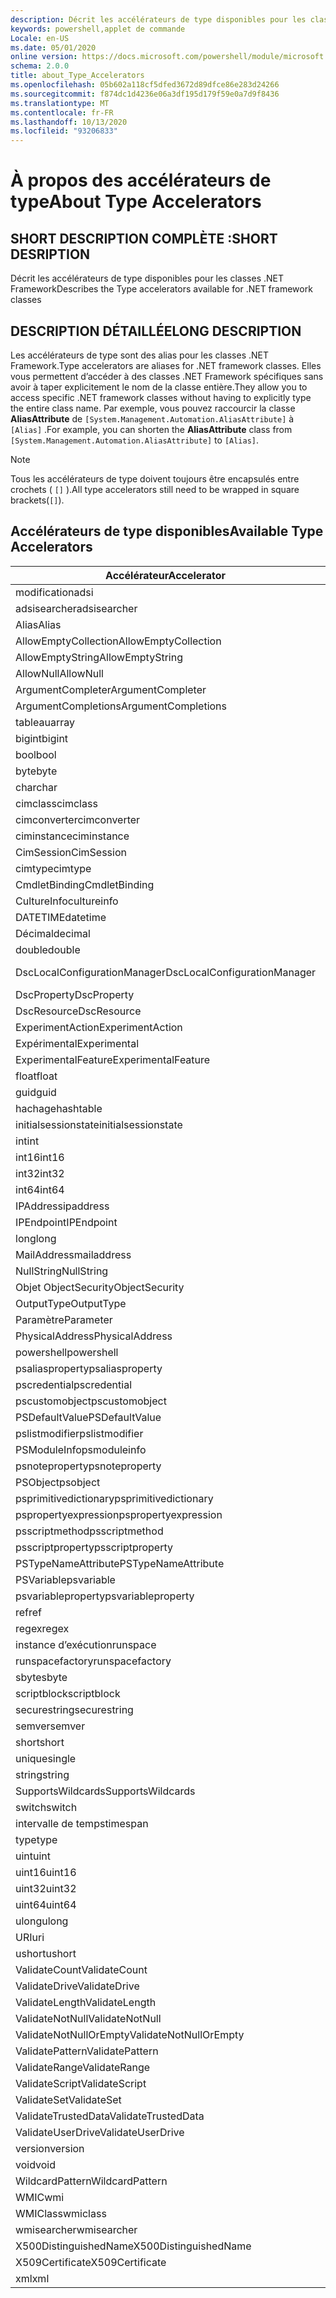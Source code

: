 ```yaml
---
description: Décrit les accélérateurs de type disponibles pour les classes .NET Framework
keywords: powershell,applet de commande
Locale: en-US
ms.date: 05/01/2020
online version: https://docs.microsoft.com/powershell/module/microsoft.powershell.core/about/about_type_accelerators?view=powershell-6.0&WT.mc_id=ps-gethelp
schema: 2.0.0
title: about_Type_Accelerators
ms.openlocfilehash: 05b602a118cf5dfed3672d89dfce86e283d24266
ms.sourcegitcommit: f874dc1d4236e06a3df195d179f59e0a7d9f8436
ms.translationtype: MT
ms.contentlocale: fr-FR
ms.lasthandoff: 10/13/2020
ms.locfileid: "93206833"
---
```

# <a name="about-type-accelerators"></a><span data-ttu-id="887da-104">À propos des accélérateurs de type</span><span class="sxs-lookup"><span data-stu-id="887da-104">About Type Accelerators</span></span>

## <a name="short-desription"></a><span data-ttu-id="887da-105">SHORT DESCRIPTION COMPLÈTE :</span><span class="sxs-lookup"><span data-stu-id="887da-105">SHORT DESRIPTION</span></span>
<span data-ttu-id="887da-106">Décrit les accélérateurs de type disponibles pour les classes .NET Framework</span><span class="sxs-lookup"><span data-stu-id="887da-106">Describes the Type accelerators available for .NET framework classes</span></span>

## <a name="long-description"></a><span data-ttu-id="887da-107">DESCRIPTION DÉTAILLÉE</span><span class="sxs-lookup"><span data-stu-id="887da-107">LONG DESCRIPTION</span></span>

<span data-ttu-id="887da-108">Les accélérateurs de type sont des alias pour les classes .NET Framework.</span><span class="sxs-lookup"><span data-stu-id="887da-108">Type accelerators are aliases for .NET framework classes.</span></span> <span data-ttu-id="887da-109">Elles vous permettent d’accéder à des classes .NET Framework spécifiques sans avoir à taper explicitement le nom de la classe entière.</span><span class="sxs-lookup"><span data-stu-id="887da-109">They allow you to access specific .NET framework classes without having to explicitly type the entire class name.</span></span> <span data-ttu-id="887da-110">Par exemple, vous pouvez raccourcir la classe **AliasAttribute** de `[System.Management.Automation.AliasAttribute]` à `[Alias]` .</span><span class="sxs-lookup"><span data-stu-id="887da-110">For example, you can shorten the **AliasAttribute** class from `[System.Management.Automation.AliasAttribute]` to `[Alias]`.</span></span>

> [!NOTE]
> <span data-ttu-id="887da-111">Tous les accélérateurs de type doivent toujours être encapsulés entre crochets ( `[]` ).</span><span class="sxs-lookup"><span data-stu-id="887da-111">All type accelerators still need to be wrapped in square brackets(`[]`).</span></span>

## <a name="available-type-accelerators"></a><span data-ttu-id="887da-112">Accélérateurs de type disponibles</span><span class="sxs-lookup"><span data-stu-id="887da-112">Available Type Accelerators</span></span>

|        <span data-ttu-id="887da-113">Accélérateur</span><span class="sxs-lookup"><span data-stu-id="887da-113">Accelerator</span></span>          |                           <span data-ttu-id="887da-114">Nom complet de la classe</span><span class="sxs-lookup"><span data-stu-id="887da-114">Full Class Name</span></span>                           |
|---------------------------- | ------------------------------------------------------------------- |
|<span data-ttu-id="887da-115">modification</span><span class="sxs-lookup"><span data-stu-id="887da-115">adsi</span></span>                         | <span data-ttu-id="887da-116">System. DirectoryServices. DirectoryEntry</span><span class="sxs-lookup"><span data-stu-id="887da-116">System.DirectoryServices.DirectoryEntry</span></span>                             |
|<span data-ttu-id="887da-117">adsisearcher</span><span class="sxs-lookup"><span data-stu-id="887da-117">adsisearcher</span></span>                 | <span data-ttu-id="887da-118">System. DirectoryServices. DirectorySearcher</span><span class="sxs-lookup"><span data-stu-id="887da-118">System.DirectoryServices.DirectorySearcher</span></span>                          |
|<span data-ttu-id="887da-119">Alias</span><span class="sxs-lookup"><span data-stu-id="887da-119">Alias</span></span>                        | <span data-ttu-id="887da-120">System. Management. Automation. AliasAttribute</span><span class="sxs-lookup"><span data-stu-id="887da-120">System.Management.Automation.AliasAttribute</span></span>                         |
|<span data-ttu-id="887da-121">AllowEmptyCollection</span><span class="sxs-lookup"><span data-stu-id="887da-121">AllowEmptyCollection</span></span>         | <span data-ttu-id="887da-122">System. Management. Automation. AllowEmptyCollectionAttribute</span><span class="sxs-lookup"><span data-stu-id="887da-122">System.Management.Automation.AllowEmptyCollectionAttribute</span></span>          |
|<span data-ttu-id="887da-123">AllowEmptyString</span><span class="sxs-lookup"><span data-stu-id="887da-123">AllowEmptyString</span></span>             | <span data-ttu-id="887da-124">System. Management. Automation. AllowEmptyStringAttribute</span><span class="sxs-lookup"><span data-stu-id="887da-124">System.Management.Automation.AllowEmptyStringAttribute</span></span>              |
|<span data-ttu-id="887da-125">AllowNull</span><span class="sxs-lookup"><span data-stu-id="887da-125">AllowNull</span></span>                    | <span data-ttu-id="887da-126">System. Management. Automation. AllowNullAttribute</span><span class="sxs-lookup"><span data-stu-id="887da-126">System.Management.Automation.AllowNullAttribute</span></span>                     |
|<span data-ttu-id="887da-127">ArgumentCompleter</span><span class="sxs-lookup"><span data-stu-id="887da-127">ArgumentCompleter</span></span>            | <span data-ttu-id="887da-128">System. Management. Automation. ArgumentCompleterAttribute</span><span class="sxs-lookup"><span data-stu-id="887da-128">System.Management.Automation.ArgumentCompleterAttribute</span></span>             |
|<span data-ttu-id="887da-129">ArgumentCompletions</span><span class="sxs-lookup"><span data-stu-id="887da-129">ArgumentCompletions</span></span>          | <span data-ttu-id="887da-130">System. Management. Automation. ArgumentCompletionsAttribute</span><span class="sxs-lookup"><span data-stu-id="887da-130">System.Management.Automation.ArgumentCompletionsAttribute</span></span>           |
|<span data-ttu-id="887da-131">tableau</span><span class="sxs-lookup"><span data-stu-id="887da-131">array</span></span>                        | <span data-ttu-id="887da-132">System.Array</span><span class="sxs-lookup"><span data-stu-id="887da-132">System.Array</span></span>                                                        |
|<span data-ttu-id="887da-133">bigint</span><span class="sxs-lookup"><span data-stu-id="887da-133">bigint</span></span>                       | <span data-ttu-id="887da-134">System. Numerics. BigInteger</span><span class="sxs-lookup"><span data-stu-id="887da-134">System.Numerics.BigInteger</span></span>                                          |
|<span data-ttu-id="887da-135">bool</span><span class="sxs-lookup"><span data-stu-id="887da-135">bool</span></span>                         | <span data-ttu-id="887da-136">System.Boolean</span><span class="sxs-lookup"><span data-stu-id="887da-136">System.Boolean</span></span>                                                      |
|<span data-ttu-id="887da-137">byte</span><span class="sxs-lookup"><span data-stu-id="887da-137">byte</span></span>                         | <span data-ttu-id="887da-138">System.Byte</span><span class="sxs-lookup"><span data-stu-id="887da-138">System.Byte</span></span>                                                         |
|<span data-ttu-id="887da-139">char</span><span class="sxs-lookup"><span data-stu-id="887da-139">char</span></span>                         | <span data-ttu-id="887da-140">System.Char</span><span class="sxs-lookup"><span data-stu-id="887da-140">System.Char</span></span>                                                         |
|<span data-ttu-id="887da-141">cimclass</span><span class="sxs-lookup"><span data-stu-id="887da-141">cimclass</span></span>                     | <span data-ttu-id="887da-142">Microsoft. Management. infrastructure. CimClass</span><span class="sxs-lookup"><span data-stu-id="887da-142">Microsoft.Management.Infrastructure.CimClass</span></span>                        |
|<span data-ttu-id="887da-143">cimconverter</span><span class="sxs-lookup"><span data-stu-id="887da-143">cimconverter</span></span>                 | <span data-ttu-id="887da-144">Microsoft. Management. infrastructure. CimConverter</span><span class="sxs-lookup"><span data-stu-id="887da-144">Microsoft.Management.Infrastructure.CimConverter</span></span>                    |
|<span data-ttu-id="887da-145">ciminstance</span><span class="sxs-lookup"><span data-stu-id="887da-145">ciminstance</span></span>                  | <span data-ttu-id="887da-146">Microsoft.Management.Infrastructure.CimInstance</span><span class="sxs-lookup"><span data-stu-id="887da-146">Microsoft.Management.Infrastructure.CimInstance</span></span>                     |
|<span data-ttu-id="887da-147">CimSession</span><span class="sxs-lookup"><span data-stu-id="887da-147">CimSession</span></span>                   | <span data-ttu-id="887da-148">Microsoft.Management.Infrastructure.CimSession</span><span class="sxs-lookup"><span data-stu-id="887da-148">Microsoft.Management.Infrastructure.CimSession</span></span>                      |
|<span data-ttu-id="887da-149">cimtype</span><span class="sxs-lookup"><span data-stu-id="887da-149">cimtype</span></span>                      | <span data-ttu-id="887da-150">Microsoft. Management. infrastructure. CimType</span><span class="sxs-lookup"><span data-stu-id="887da-150">Microsoft.Management.Infrastructure.CimType</span></span>                         |
|<span data-ttu-id="887da-151">CmdletBinding</span><span class="sxs-lookup"><span data-stu-id="887da-151">CmdletBinding</span></span>                | <span data-ttu-id="887da-152">System. Management. Automation. CmdletBindingAttribute</span><span class="sxs-lookup"><span data-stu-id="887da-152">System.Management.Automation.CmdletBindingAttribute</span></span>                 |
|<span data-ttu-id="887da-153">CultureInfo</span><span class="sxs-lookup"><span data-stu-id="887da-153">cultureinfo</span></span>                  | <span data-ttu-id="887da-154">System. Globalization. CultureInfo</span><span class="sxs-lookup"><span data-stu-id="887da-154">System.Globalization.CultureInfo</span></span>                                    |
|<span data-ttu-id="887da-155">DATETIME</span><span class="sxs-lookup"><span data-stu-id="887da-155">datetime</span></span>                     | <span data-ttu-id="887da-156">System.DateTime</span><span class="sxs-lookup"><span data-stu-id="887da-156">System.DateTime</span></span>                                                     |
|<span data-ttu-id="887da-157">Décimal</span><span class="sxs-lookup"><span data-stu-id="887da-157">decimal</span></span>                      | <span data-ttu-id="887da-158">System.Decimal</span><span class="sxs-lookup"><span data-stu-id="887da-158">System.Decimal</span></span>                                                      |
|<span data-ttu-id="887da-159">double</span><span class="sxs-lookup"><span data-stu-id="887da-159">double</span></span>                       | <span data-ttu-id="887da-160">System.Double</span><span class="sxs-lookup"><span data-stu-id="887da-160">System.Double</span></span>                                                       |
|<span data-ttu-id="887da-161">DscLocalConfigurationManager</span><span class="sxs-lookup"><span data-stu-id="887da-161">DscLocalConfigurationManager</span></span> | <span data-ttu-id="887da-162">System. Management. Automation. DscLocalConfigurationManagerAttribute</span><span class="sxs-lookup"><span data-stu-id="887da-162">System.Management.Automation.DscLocalConfigurationManagerAttribute</span></span>  |
|<span data-ttu-id="887da-163">DscProperty</span><span class="sxs-lookup"><span data-stu-id="887da-163">DscProperty</span></span>                  | <span data-ttu-id="887da-164">System. Management. Automation. DscPropertyAttribute</span><span class="sxs-lookup"><span data-stu-id="887da-164">System.Management.Automation.DscPropertyAttribute</span></span>                   |
|<span data-ttu-id="887da-165">DscResource</span><span class="sxs-lookup"><span data-stu-id="887da-165">DscResource</span></span>                  | <span data-ttu-id="887da-166">System. Management. Automation. DscResourceAttribute</span><span class="sxs-lookup"><span data-stu-id="887da-166">System.Management.Automation.DscResourceAttribute</span></span>                   |
|<span data-ttu-id="887da-167">ExperimentAction</span><span class="sxs-lookup"><span data-stu-id="887da-167">ExperimentAction</span></span>             | <span data-ttu-id="887da-168">System. Management. Automation. ExperimentAction</span><span class="sxs-lookup"><span data-stu-id="887da-168">System.Management.Automation.ExperimentAction</span></span>                       |
|<span data-ttu-id="887da-169">Expérimental</span><span class="sxs-lookup"><span data-stu-id="887da-169">Experimental</span></span>                 | <span data-ttu-id="887da-170">System. Management. Automation. ExperimentalAttribute</span><span class="sxs-lookup"><span data-stu-id="887da-170">System.Management.Automation.ExperimentalAttribute</span></span>                  |
|<span data-ttu-id="887da-171">ExperimentalFeature</span><span class="sxs-lookup"><span data-stu-id="887da-171">ExperimentalFeature</span></span>          | <span data-ttu-id="887da-172">System. Management. Automation. ExperimentalFeature</span><span class="sxs-lookup"><span data-stu-id="887da-172">System.Management.Automation.ExperimentalFeature</span></span>                    |
|<span data-ttu-id="887da-173">float</span><span class="sxs-lookup"><span data-stu-id="887da-173">float</span></span>                        | <span data-ttu-id="887da-174">System.Single</span><span class="sxs-lookup"><span data-stu-id="887da-174">System.Single</span></span>                                                       |
|<span data-ttu-id="887da-175">guid</span><span class="sxs-lookup"><span data-stu-id="887da-175">guid</span></span>                         | <span data-ttu-id="887da-176">System.Guid</span><span class="sxs-lookup"><span data-stu-id="887da-176">System.Guid</span></span>                                                         |
|<span data-ttu-id="887da-177">hachage</span><span class="sxs-lookup"><span data-stu-id="887da-177">hashtable</span></span>                    | <span data-ttu-id="887da-178">System.Collections.Hashtable</span><span class="sxs-lookup"><span data-stu-id="887da-178">System.Collections.Hashtable</span></span>                                        |
|<span data-ttu-id="887da-179">initialsessionstate</span><span class="sxs-lookup"><span data-stu-id="887da-179">initialsessionstate</span></span>          | <span data-ttu-id="887da-180">System.Management.Automation.Runspaces.InitialSessionState</span><span class="sxs-lookup"><span data-stu-id="887da-180">System.Management.Automation.Runspaces.InitialSessionState</span></span>          |
|<span data-ttu-id="887da-181">int</span><span class="sxs-lookup"><span data-stu-id="887da-181">int</span></span>                          | <span data-ttu-id="887da-182">System.Int32</span><span class="sxs-lookup"><span data-stu-id="887da-182">System.Int32</span></span>                                                        |
|<span data-ttu-id="887da-183">int16</span><span class="sxs-lookup"><span data-stu-id="887da-183">int16</span></span>                        | <span data-ttu-id="887da-184">System.Int16</span><span class="sxs-lookup"><span data-stu-id="887da-184">System.Int16</span></span>                                                        |
|<span data-ttu-id="887da-185">int32</span><span class="sxs-lookup"><span data-stu-id="887da-185">int32</span></span>                        | <span data-ttu-id="887da-186">System.Int32</span><span class="sxs-lookup"><span data-stu-id="887da-186">System.Int32</span></span>                                                        |
|<span data-ttu-id="887da-187">int64</span><span class="sxs-lookup"><span data-stu-id="887da-187">int64</span></span>                        | <span data-ttu-id="887da-188">System.Int64</span><span class="sxs-lookup"><span data-stu-id="887da-188">System.Int64</span></span>                                                        |
|<span data-ttu-id="887da-189">IPAddress</span><span class="sxs-lookup"><span data-stu-id="887da-189">ipaddress</span></span>                    | <span data-ttu-id="887da-190">System .net. IPAddress</span><span class="sxs-lookup"><span data-stu-id="887da-190">System.Net.IPAddress</span></span>                                                |
|<span data-ttu-id="887da-191">IPEndpoint</span><span class="sxs-lookup"><span data-stu-id="887da-191">IPEndpoint</span></span>                   | <span data-ttu-id="887da-192">System .net. IPEndPoint</span><span class="sxs-lookup"><span data-stu-id="887da-192">System.Net.IPEndPoint</span></span>                                               |
|<span data-ttu-id="887da-193">long</span><span class="sxs-lookup"><span data-stu-id="887da-193">long</span></span>                         | <span data-ttu-id="887da-194">System.Int64</span><span class="sxs-lookup"><span data-stu-id="887da-194">System.Int64</span></span>                                                        |
|<span data-ttu-id="887da-195">MailAddress</span><span class="sxs-lookup"><span data-stu-id="887da-195">mailaddress</span></span>                  | <span data-ttu-id="887da-196">System .net. mail. MailAddress</span><span class="sxs-lookup"><span data-stu-id="887da-196">System.Net.Mail.MailAddress</span></span>                                         |
|<span data-ttu-id="887da-197">NullString</span><span class="sxs-lookup"><span data-stu-id="887da-197">NullString</span></span>                   | <span data-ttu-id="887da-198">System. Management. Automation. Language. NullString</span><span class="sxs-lookup"><span data-stu-id="887da-198">System.Management.Automation.Language.NullString</span></span>                    |
|<span data-ttu-id="887da-199">Objet ObjectSecurity</span><span class="sxs-lookup"><span data-stu-id="887da-199">ObjectSecurity</span></span>               | <span data-ttu-id="887da-200">System. Security. AccessControl. objet ObjectSecurity</span><span class="sxs-lookup"><span data-stu-id="887da-200">System.Security.AccessControl.ObjectSecurity</span></span>                        |
|<span data-ttu-id="887da-201">OutputType</span><span class="sxs-lookup"><span data-stu-id="887da-201">OutputType</span></span>                   | <span data-ttu-id="887da-202">System. Management. Automation. OutputTypeAttribute</span><span class="sxs-lookup"><span data-stu-id="887da-202">System.Management.Automation.OutputTypeAttribute</span></span>                    |
|<span data-ttu-id="887da-203">Paramètre</span><span class="sxs-lookup"><span data-stu-id="887da-203">Parameter</span></span>                    | <span data-ttu-id="887da-204">System. Management. Automation. ParameterAttribute</span><span class="sxs-lookup"><span data-stu-id="887da-204">System.Management.Automation.ParameterAttribute</span></span>                     |
|<span data-ttu-id="887da-205">PhysicalAddress</span><span class="sxs-lookup"><span data-stu-id="887da-205">PhysicalAddress</span></span>              | <span data-ttu-id="887da-206">System .net. NetworkInformation. PhysicalAddress</span><span class="sxs-lookup"><span data-stu-id="887da-206">System.Net.NetworkInformation.PhysicalAddress</span></span>                       |
|<span data-ttu-id="887da-207">powershell</span><span class="sxs-lookup"><span data-stu-id="887da-207">powershell</span></span>                   | <span data-ttu-id="887da-208">System. Management. Automation. PowerShell</span><span class="sxs-lookup"><span data-stu-id="887da-208">System.Management.Automation.PowerShell</span></span>                             |
|<span data-ttu-id="887da-209">psaliasproperty</span><span class="sxs-lookup"><span data-stu-id="887da-209">psaliasproperty</span></span>              | <span data-ttu-id="887da-210">System. Management. Automation. PSAliasProperty</span><span class="sxs-lookup"><span data-stu-id="887da-210">System.Management.Automation.PSAliasProperty</span></span>                        |
|<span data-ttu-id="887da-211">pscredential</span><span class="sxs-lookup"><span data-stu-id="887da-211">pscredential</span></span>                 | <span data-ttu-id="887da-212">System. Management. Automation. PSCredential</span><span class="sxs-lookup"><span data-stu-id="887da-212">System.Management.Automation.PSCredential</span></span>                           |
|<span data-ttu-id="887da-213">pscustomobject</span><span class="sxs-lookup"><span data-stu-id="887da-213">pscustomobject</span></span>               | <span data-ttu-id="887da-214">System. Management. Automation. PSObject</span><span class="sxs-lookup"><span data-stu-id="887da-214">System.Management.Automation.PSObject</span></span>                               |
|<span data-ttu-id="887da-215">PSDefaultValue</span><span class="sxs-lookup"><span data-stu-id="887da-215">PSDefaultValue</span></span>               | <span data-ttu-id="887da-216">System.Management.Automation.PSDefaultValueAttribute</span><span class="sxs-lookup"><span data-stu-id="887da-216">System.Management.Automation.PSDefaultValueAttribute</span></span>                |
|<span data-ttu-id="887da-217">pslistmodifier</span><span class="sxs-lookup"><span data-stu-id="887da-217">pslistmodifier</span></span>               | <span data-ttu-id="887da-218">System. Management. Automation. PSListModifier</span><span class="sxs-lookup"><span data-stu-id="887da-218">System.Management.Automation.PSListModifier</span></span>                         |
|<span data-ttu-id="887da-219">PSModuleInfo</span><span class="sxs-lookup"><span data-stu-id="887da-219">psmoduleinfo</span></span>                 | <span data-ttu-id="887da-220">System. Management. Automation. PSModuleInfo</span><span class="sxs-lookup"><span data-stu-id="887da-220">System.Management.Automation.PSModuleInfo</span></span>                           |
|<span data-ttu-id="887da-221">psnoteproperty</span><span class="sxs-lookup"><span data-stu-id="887da-221">psnoteproperty</span></span>               | <span data-ttu-id="887da-222">System. Management. Automation. PSNoteProperty</span><span class="sxs-lookup"><span data-stu-id="887da-222">System.Management.Automation.PSNoteProperty</span></span>                         |
|<span data-ttu-id="887da-223">PSObject</span><span class="sxs-lookup"><span data-stu-id="887da-223">psobject</span></span>                     | <span data-ttu-id="887da-224">System. Management. Automation. PSObject</span><span class="sxs-lookup"><span data-stu-id="887da-224">System.Management.Automation.PSObject</span></span>                               |
|<span data-ttu-id="887da-225">psprimitivedictionary</span><span class="sxs-lookup"><span data-stu-id="887da-225">psprimitivedictionary</span></span>        | <span data-ttu-id="887da-226">System. Management. Automation. PSPrimitiveDictionary</span><span class="sxs-lookup"><span data-stu-id="887da-226">System.Management.Automation.PSPrimitiveDictionary</span></span>                  |
|<span data-ttu-id="887da-227">pspropertyexpression</span><span class="sxs-lookup"><span data-stu-id="887da-227">pspropertyexpression</span></span>         | <span data-ttu-id="887da-228">Microsoft. PowerShell. Commands. PSPropertyExpression</span><span class="sxs-lookup"><span data-stu-id="887da-228">Microsoft.PowerShell.Commands.PSPropertyExpression</span></span>                  |
|<span data-ttu-id="887da-229">psscriptmethod</span><span class="sxs-lookup"><span data-stu-id="887da-229">psscriptmethod</span></span>               | <span data-ttu-id="887da-230">System. Management. Automation. PSScriptMethod</span><span class="sxs-lookup"><span data-stu-id="887da-230">System.Management.Automation.PSScriptMethod</span></span>                         |
|<span data-ttu-id="887da-231">psscriptproperty</span><span class="sxs-lookup"><span data-stu-id="887da-231">psscriptproperty</span></span>             | <span data-ttu-id="887da-232">System. Management. Automation. PSScriptProperty</span><span class="sxs-lookup"><span data-stu-id="887da-232">System.Management.Automation.PSScriptProperty</span></span>                       |
|<span data-ttu-id="887da-233">PSTypeNameAttribute</span><span class="sxs-lookup"><span data-stu-id="887da-233">PSTypeNameAttribute</span></span>          | <span data-ttu-id="887da-234">System. Management. Automation. PSTypeNameAttribute</span><span class="sxs-lookup"><span data-stu-id="887da-234">System.Management.Automation.PSTypeNameAttribute</span></span>                    |
|<span data-ttu-id="887da-235">PSVariable</span><span class="sxs-lookup"><span data-stu-id="887da-235">psvariable</span></span>                   | <span data-ttu-id="887da-236">System. Management. Automation. PSVariable</span><span class="sxs-lookup"><span data-stu-id="887da-236">System.Management.Automation.PSVariable</span></span>                             |
|<span data-ttu-id="887da-237">psvariableproperty</span><span class="sxs-lookup"><span data-stu-id="887da-237">psvariableproperty</span></span>           | <span data-ttu-id="887da-238">System. Management. Automation. PSVariableProperty</span><span class="sxs-lookup"><span data-stu-id="887da-238">System.Management.Automation.PSVariableProperty</span></span>                     |
|<span data-ttu-id="887da-239">ref</span><span class="sxs-lookup"><span data-stu-id="887da-239">ref</span></span>                          | <span data-ttu-id="887da-240">System. Management. Automation. PSReference</span><span class="sxs-lookup"><span data-stu-id="887da-240">System.Management.Automation.PSReference</span></span>                            |
|<span data-ttu-id="887da-241">regex</span><span class="sxs-lookup"><span data-stu-id="887da-241">regex</span></span>                        | <span data-ttu-id="887da-242">System.Text.RegularExpressions.Regex</span><span class="sxs-lookup"><span data-stu-id="887da-242">System.Text.RegularExpressions.Regex</span></span>                                |
|<span data-ttu-id="887da-243">instance d’exécution</span><span class="sxs-lookup"><span data-stu-id="887da-243">runspace</span></span>                     | <span data-ttu-id="887da-244">System. Management. Automation. instances d’exécution. Runspace</span><span class="sxs-lookup"><span data-stu-id="887da-244">System.Management.Automation.Runspaces.Runspace</span></span>                     |
|<span data-ttu-id="887da-245">runspacefactory</span><span class="sxs-lookup"><span data-stu-id="887da-245">runspacefactory</span></span>              | <span data-ttu-id="887da-246">System. Management. Automation. instances d’exécution. RunspaceFactory</span><span class="sxs-lookup"><span data-stu-id="887da-246">System.Management.Automation.Runspaces.RunspaceFactory</span></span>              |
|<span data-ttu-id="887da-247">sbyte</span><span class="sxs-lookup"><span data-stu-id="887da-247">sbyte</span></span>                        | <span data-ttu-id="887da-248">System.SByte</span><span class="sxs-lookup"><span data-stu-id="887da-248">System.SByte</span></span>                                                        |
|<span data-ttu-id="887da-249">scriptblock</span><span class="sxs-lookup"><span data-stu-id="887da-249">scriptblock</span></span>                  | <span data-ttu-id="887da-250">System. Management. Automation. ScriptBlock</span><span class="sxs-lookup"><span data-stu-id="887da-250">System.Management.Automation.ScriptBlock</span></span>                            |
|<span data-ttu-id="887da-251">securestring</span><span class="sxs-lookup"><span data-stu-id="887da-251">securestring</span></span>                 | <span data-ttu-id="887da-252">System.Security.SecureString</span><span class="sxs-lookup"><span data-stu-id="887da-252">System.Security.SecureString</span></span>                                        |
|<span data-ttu-id="887da-253">semver</span><span class="sxs-lookup"><span data-stu-id="887da-253">semver</span></span>                       | <span data-ttu-id="887da-254">System. Management. Automation. SemanticVersion</span><span class="sxs-lookup"><span data-stu-id="887da-254">System.Management.Automation.SemanticVersion</span></span>                        |
|<span data-ttu-id="887da-255">short</span><span class="sxs-lookup"><span data-stu-id="887da-255">short</span></span>                        | <span data-ttu-id="887da-256">System.Int16</span><span class="sxs-lookup"><span data-stu-id="887da-256">System.Int16</span></span>                                                        |
|<span data-ttu-id="887da-257">unique</span><span class="sxs-lookup"><span data-stu-id="887da-257">single</span></span>                       | <span data-ttu-id="887da-258">System.Single</span><span class="sxs-lookup"><span data-stu-id="887da-258">System.Single</span></span>                                                       |
|<span data-ttu-id="887da-259">string</span><span class="sxs-lookup"><span data-stu-id="887da-259">string</span></span>                       | <span data-ttu-id="887da-260">System.String</span><span class="sxs-lookup"><span data-stu-id="887da-260">System.String</span></span>                                                       |
|<span data-ttu-id="887da-261">SupportsWildcards</span><span class="sxs-lookup"><span data-stu-id="887da-261">SupportsWildcards</span></span>            | <span data-ttu-id="887da-262">System. Management. Automation. SupportsWildcardsAttribute</span><span class="sxs-lookup"><span data-stu-id="887da-262">System.Management.Automation.SupportsWildcardsAttribute</span></span>             |
|<span data-ttu-id="887da-263">switch</span><span class="sxs-lookup"><span data-stu-id="887da-263">switch</span></span>                       | <span data-ttu-id="887da-264">System.Management.Automation.SwitchParameter</span><span class="sxs-lookup"><span data-stu-id="887da-264">System.Management.Automation.SwitchParameter</span></span>                        |
|<span data-ttu-id="887da-265">intervalle de temps</span><span class="sxs-lookup"><span data-stu-id="887da-265">timespan</span></span>                     | <span data-ttu-id="887da-266">System.TimeSpan</span><span class="sxs-lookup"><span data-stu-id="887da-266">System.TimeSpan</span></span>                                                     |
|<span data-ttu-id="887da-267">type</span><span class="sxs-lookup"><span data-stu-id="887da-267">type</span></span>                         | <span data-ttu-id="887da-268">System.Type</span><span class="sxs-lookup"><span data-stu-id="887da-268">System.Type</span></span>                                                         |
|<span data-ttu-id="887da-269">uint</span><span class="sxs-lookup"><span data-stu-id="887da-269">uint</span></span>                         | <span data-ttu-id="887da-270">System.UInt32</span><span class="sxs-lookup"><span data-stu-id="887da-270">System.UInt32</span></span>                                                       |
|<span data-ttu-id="887da-271">uint16</span><span class="sxs-lookup"><span data-stu-id="887da-271">uint16</span></span>                       | <span data-ttu-id="887da-272">System.UInt16</span><span class="sxs-lookup"><span data-stu-id="887da-272">System.UInt16</span></span>                                                       |
|<span data-ttu-id="887da-273">uint32</span><span class="sxs-lookup"><span data-stu-id="887da-273">uint32</span></span>                       | <span data-ttu-id="887da-274">System.UInt32</span><span class="sxs-lookup"><span data-stu-id="887da-274">System.UInt32</span></span>                                                       |
|<span data-ttu-id="887da-275">uint64</span><span class="sxs-lookup"><span data-stu-id="887da-275">uint64</span></span>                       | <span data-ttu-id="887da-276">System.UInt64</span><span class="sxs-lookup"><span data-stu-id="887da-276">System.UInt64</span></span>                                                       |
|<span data-ttu-id="887da-277">ulong</span><span class="sxs-lookup"><span data-stu-id="887da-277">ulong</span></span>                        | <span data-ttu-id="887da-278">System.UInt64</span><span class="sxs-lookup"><span data-stu-id="887da-278">System.UInt64</span></span>                                                       |
|<span data-ttu-id="887da-279">URI</span><span class="sxs-lookup"><span data-stu-id="887da-279">uri</span></span>                          | <span data-ttu-id="887da-280">System.Uri</span><span class="sxs-lookup"><span data-stu-id="887da-280">System.Uri</span></span>                                                          |
|<span data-ttu-id="887da-281">ushort</span><span class="sxs-lookup"><span data-stu-id="887da-281">ushort</span></span>                       | <span data-ttu-id="887da-282">System.UInt16</span><span class="sxs-lookup"><span data-stu-id="887da-282">System.UInt16</span></span>                                                       |
|<span data-ttu-id="887da-283">ValidateCount</span><span class="sxs-lookup"><span data-stu-id="887da-283">ValidateCount</span></span>                | <span data-ttu-id="887da-284">System. Management. Automation. ValidateCountAttribute</span><span class="sxs-lookup"><span data-stu-id="887da-284">System.Management.Automation.ValidateCountAttribute</span></span>                 |
|<span data-ttu-id="887da-285">ValidateDrive</span><span class="sxs-lookup"><span data-stu-id="887da-285">ValidateDrive</span></span>                | <span data-ttu-id="887da-286">System. Management. Automation. ValidateDriveAttribute</span><span class="sxs-lookup"><span data-stu-id="887da-286">System.Management.Automation.ValidateDriveAttribute</span></span>                 |
|<span data-ttu-id="887da-287">ValidateLength</span><span class="sxs-lookup"><span data-stu-id="887da-287">ValidateLength</span></span>               | <span data-ttu-id="887da-288">System. Management. Automation. ValidateLengthAttribute</span><span class="sxs-lookup"><span data-stu-id="887da-288">System.Management.Automation.ValidateLengthAttribute</span></span>                |
|<span data-ttu-id="887da-289">ValidateNotNull</span><span class="sxs-lookup"><span data-stu-id="887da-289">ValidateNotNull</span></span>              | <span data-ttu-id="887da-290">System. Management. Automation. ValidateNotNullAttribute</span><span class="sxs-lookup"><span data-stu-id="887da-290">System.Management.Automation.ValidateNotNullAttribute</span></span>               |
|<span data-ttu-id="887da-291">ValidateNotNullOrEmpty</span><span class="sxs-lookup"><span data-stu-id="887da-291">ValidateNotNullOrEmpty</span></span>       | <span data-ttu-id="887da-292">System. Management. Automation. ValidateNotNullOrEmptyAttribute</span><span class="sxs-lookup"><span data-stu-id="887da-292">System.Management.Automation.ValidateNotNullOrEmptyAttribute</span></span>        |
|<span data-ttu-id="887da-293">ValidatePattern</span><span class="sxs-lookup"><span data-stu-id="887da-293">ValidatePattern</span></span>              | <span data-ttu-id="887da-294">System. Management. Automation. ValidatePatternAttribute</span><span class="sxs-lookup"><span data-stu-id="887da-294">System.Management.Automation.ValidatePatternAttribute</span></span>               |
|<span data-ttu-id="887da-295">ValidateRange</span><span class="sxs-lookup"><span data-stu-id="887da-295">ValidateRange</span></span>                | <span data-ttu-id="887da-296">System. Management. Automation. ValidateRangeAttribute</span><span class="sxs-lookup"><span data-stu-id="887da-296">System.Management.Automation.ValidateRangeAttribute</span></span>                 |
|<span data-ttu-id="887da-297">ValidateScript</span><span class="sxs-lookup"><span data-stu-id="887da-297">ValidateScript</span></span>               | <span data-ttu-id="887da-298">System. Management. Automation. ValidateScriptAttribute</span><span class="sxs-lookup"><span data-stu-id="887da-298">System.Management.Automation.ValidateScriptAttribute</span></span>                |
|<span data-ttu-id="887da-299">ValidateSet</span><span class="sxs-lookup"><span data-stu-id="887da-299">ValidateSet</span></span>                  | <span data-ttu-id="887da-300">System. Management. Automation. ValidateSetAttribute</span><span class="sxs-lookup"><span data-stu-id="887da-300">System.Management.Automation.ValidateSetAttribute</span></span>                   |
|<span data-ttu-id="887da-301">ValidateTrustedData</span><span class="sxs-lookup"><span data-stu-id="887da-301">ValidateTrustedData</span></span>          | <span data-ttu-id="887da-302">System. Management. Automation. ValidateTrustedDataAttribute</span><span class="sxs-lookup"><span data-stu-id="887da-302">System.Management.Automation.ValidateTrustedDataAttribute</span></span>           |
|<span data-ttu-id="887da-303">ValidateUserDrive</span><span class="sxs-lookup"><span data-stu-id="887da-303">ValidateUserDrive</span></span>            | <span data-ttu-id="887da-304">System. Management. Automation. ValidateUserDriveAttribute</span><span class="sxs-lookup"><span data-stu-id="887da-304">System.Management.Automation.ValidateUserDriveAttribute</span></span>             |
|<span data-ttu-id="887da-305">version</span><span class="sxs-lookup"><span data-stu-id="887da-305">version</span></span>                      | <span data-ttu-id="887da-306">System.Version</span><span class="sxs-lookup"><span data-stu-id="887da-306">System.Version</span></span>                                                      |
|<span data-ttu-id="887da-307">void</span><span class="sxs-lookup"><span data-stu-id="887da-307">void</span></span>                         | <span data-ttu-id="887da-308">System.Void</span><span class="sxs-lookup"><span data-stu-id="887da-308">System.Void</span></span>                                                         |
|<span data-ttu-id="887da-309">WildcardPattern</span><span class="sxs-lookup"><span data-stu-id="887da-309">WildcardPattern</span></span>              | <span data-ttu-id="887da-310">System. Management. Automation. WildcardPattern</span><span class="sxs-lookup"><span data-stu-id="887da-310">System.Management.Automation.WildcardPattern</span></span>                        |
|<span data-ttu-id="887da-311">WMIC</span><span class="sxs-lookup"><span data-stu-id="887da-311">wmi</span></span>                          | <span data-ttu-id="887da-312">System. Management. ManagementObject</span><span class="sxs-lookup"><span data-stu-id="887da-312">System.Management.ManagementObject</span></span>                                  |
|<span data-ttu-id="887da-313">WMIClass</span><span class="sxs-lookup"><span data-stu-id="887da-313">wmiclass</span></span>                     | <span data-ttu-id="887da-314">System. Management. ManagementClass</span><span class="sxs-lookup"><span data-stu-id="887da-314">System.Management.ManagementClass</span></span>                                   |
|<span data-ttu-id="887da-315">wmisearcher</span><span class="sxs-lookup"><span data-stu-id="887da-315">wmisearcher</span></span>                  | <span data-ttu-id="887da-316">System. Management. ManagementObjectSearcher</span><span class="sxs-lookup"><span data-stu-id="887da-316">System.Management.ManagementObjectSearcher</span></span>                          |
|<span data-ttu-id="887da-317">X500DistinguishedName</span><span class="sxs-lookup"><span data-stu-id="887da-317">X500DistinguishedName</span></span>        | <span data-ttu-id="887da-318">System.Security.Cryptography.X509Certificates.X500DistinguishedName</span><span class="sxs-lookup"><span data-stu-id="887da-318">System.Security.Cryptography.X509Certificates.X500DistinguishedName</span></span> |
|<span data-ttu-id="887da-319">X509Certificate</span><span class="sxs-lookup"><span data-stu-id="887da-319">X509Certificate</span></span>              | <span data-ttu-id="887da-320">System.Security.Cryptography.X509Certificates.X509Certificate</span><span class="sxs-lookup"><span data-stu-id="887da-320">System.Security.Cryptography.X509Certificates.X509Certificate</span></span>       |
|<span data-ttu-id="887da-321">xml</span><span class="sxs-lookup"><span data-stu-id="887da-321">xml</span></span>                          | <span data-ttu-id="887da-322">System.Xml.XmlDocument</span><span class="sxs-lookup"><span data-stu-id="887da-322">System.Xml.XmlDocument</span></span>                                              |
